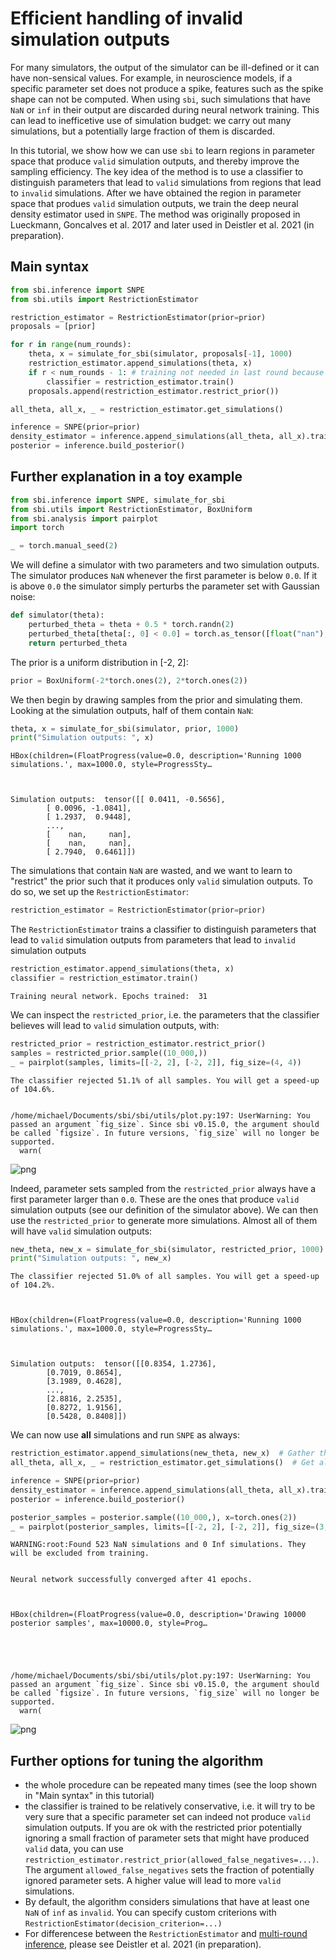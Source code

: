 # Efficient handling of invalid simulation outputs

For many simulators, the output of the simulator can be ill-defined or it can have non-sensical values. For example, in neuroscience models, if a specific parameter set does not produce a spike, features such as the spike shape can not be computed. When using `sbi`, such simulations that have `NaN` or `inf` in their output are discarded during neural network training. This can lead to inefficetive use of simulation budget: we carry out many simulations, but a potentially large fraction of them is discarded. 

In this tutorial, we show how we can use `sbi` to learn regions in parameter space that produce `valid` simulation outputs, and thereby improve the sampling efficiency. The key idea of the method is to use a classifier to distinguish parameters that lead to `valid` simulations from regions that lead to `invalid` simulations. After we have obtained the region in parameter space that produes `valid` simulation outputs, we train the deep neural density estimator used in `SNPE`. The method was originally proposed in Lueckmann, Goncalves et al. 2017 and later used in Deistler et al. 2021 (in preparation).

## Main syntax


```python
from sbi.inference import SNPE
from sbi.utils import RestrictionEstimator

restriction_estimator = RestrictionEstimator(prior=prior)
proposals = [prior]

for r in range(num_rounds):
    theta, x = simulate_for_sbi(simulator, proposals[-1], 1000)
    restriction_estimator.append_simulations(theta, x)
    if r < num_rounds - 1: # training not needed in last round because classifier will not be used anymore.
        classifier = restriction_estimator.train()
    proposals.append(restriction_estimator.restrict_prior())

all_theta, all_x, _ = restriction_estimator.get_simulations()

inference = SNPE(prior=prior)
density_estimator = inference.append_simulations(all_theta, all_x).train()
posterior = inference.build_posterior()
```

## Further explanation in a toy example


```python
from sbi.inference import SNPE, simulate_for_sbi
from sbi.utils import RestrictionEstimator, BoxUniform
from sbi.analysis import pairplot
import torch

_ = torch.manual_seed(2)
```

We will define a simulator with two parameters and two simulation outputs. The simulator produces `NaN` whenever the first parameter is below `0.0`. If it is above `0.0` the simulator simply perturbs the parameter set with Gaussian noise:


```python
def simulator(theta):
    perturbed_theta = theta + 0.5 * torch.randn(2)
    perturbed_theta[theta[:, 0] < 0.0] = torch.as_tensor([float("nan"), float("nan")])
    return perturbed_theta
```

The prior is a uniform distribution in [-2, 2]:


```python
prior = BoxUniform(-2*torch.ones(2), 2*torch.ones(2))
```

We then begin by drawing samples from the prior and simulating them. Looking at the simulation outputs, half of them contain `NaN`:


```python
theta, x = simulate_for_sbi(simulator, prior, 1000)
print("Simulation outputs: ", x)
```


    HBox(children=(FloatProgress(value=0.0, description='Running 1000 simulations.', max=1000.0, style=ProgressSty…


    
    Simulation outputs:  tensor([[ 0.0411, -0.5656],
            [ 0.0096, -1.0841],
            [ 1.2937,  0.9448],
            ...,
            [    nan,     nan],
            [    nan,     nan],
            [ 2.7940,  0.6461]])


The simulations that contain `NaN` are wasted, and we want to learn to "restrict" the prior such that it produces only `valid` simulation outputs. To do so, we set up the `RestrictionEstimator`:


```python
restriction_estimator = RestrictionEstimator(prior=prior)
```

The `RestrictionEstimator` trains a classifier to distinguish parameters that lead to `valid` simulation outputs from parameters that lead to `invalid` simulation outputs 


```python
restriction_estimator.append_simulations(theta, x)
classifier = restriction_estimator.train()
```

    Training neural network. Epochs trained:  31

We can inspect the `restricted_prior`, i.e. the parameters that the classifier believes will lead to `valid` simulation outputs, with:


```python
restricted_prior = restriction_estimator.restrict_prior()
samples = restricted_prior.sample((10_000,))
_ = pairplot(samples, limits=[[-2, 2], [-2, 2]], fig_size=(4, 4))
```

    The classifier rejected 51.1% of all samples. You will get a speed-up of 104.6%.


    /home/michael/Documents/sbi/sbi/utils/plot.py:197: UserWarning: You passed an argument `fig_size`. Since sbi v0.15.0, the argument should be called `figsize`. In future versions, `fig_size` will no longer be supported.
      warn(



![png](08_restriction_estimator_files/08_restriction_estimator_16_2.png)


Indeed, parameter sets sampled from the `restricted_prior` always have a first parameter larger than `0.0`. These are the ones that produce `valid` simulation outputs (see our definition of the simulator above). We can then use the `restricted_prior` to generate more simulations. Almost all of them will have `valid` simulation outputs:


```python
new_theta, new_x = simulate_for_sbi(simulator, restricted_prior, 1000)
print("Simulation outputs: ", new_x)
```

    The classifier rejected 51.0% of all samples. You will get a speed-up of 104.2%.



    HBox(children=(FloatProgress(value=0.0, description='Running 1000 simulations.', max=1000.0, style=ProgressSty…


    
    Simulation outputs:  tensor([[0.8354, 1.2736],
            [0.7019, 0.8654],
            [3.1989, 0.4628],
            ...,
            [2.8816, 2.2535],
            [0.8272, 1.9156],
            [0.5428, 0.8408]])


We can now use **all** simulations and run `SNPE` as always:


```python
restriction_estimator.append_simulations(new_theta, new_x)  # Gather the new simulations in the `restriction_estimator`.
all_theta, all_x, _ = restriction_estimator.get_simulations()  # Get all simulations run so far.

inference = SNPE(prior=prior)
density_estimator = inference.append_simulations(all_theta, all_x).train()
posterior = inference.build_posterior()

posterior_samples = posterior.sample((10_000,), x=torch.ones(2))
_ = pairplot(posterior_samples, limits=[[-2, 2], [-2, 2]], fig_size=(3, 3))
```

    WARNING:root:Found 523 NaN simulations and 0 Inf simulations. They will be excluded from training.


    Neural network successfully converged after 41 epochs.



    HBox(children=(FloatProgress(value=0.0, description='Drawing 10000 posterior samples', max=10000.0, style=Prog…


    


    /home/michael/Documents/sbi/sbi/utils/plot.py:197: UserWarning: You passed an argument `fig_size`. Since sbi v0.15.0, the argument should be called `figsize`. In future versions, `fig_size` will no longer be supported.
      warn(



![png](08_restriction_estimator_files/08_restriction_estimator_20_5.png)


## Further options for tuning the algorithm

- the whole procedure can be repeated many times (see the loop shown in "Main syntax" in this tutorial)  
- the classifier is trained to be relatively conservative, i.e. it will try to be very sure that a specific parameter set can indeed not produce `valid` simulation outputs. If you are ok with the restricted prior potentially ignoring a small fraction of parameter sets that might have produced `valid` data, you can use `restriction_estimator.restrict_prior(allowed_false_negatives=...)`. The argument `allowed_false_negatives` sets the fraction of potentially ignored parameter sets. A higher value will lead to more `valid` simulations.  
- By default, the algorithm considers simulations that have at least one `NaN` of `inf` as `invalid`. You can specify custom criterions with `RestrictionEstimator(decision_criterion=...)`
- For differencese between the `RestrictionEstimator` and [multi-round inference](https://www.mackelab.org/sbi/tutorial/03_multiround_inference/), please see Deistler et al. 2021 (in preparation).

